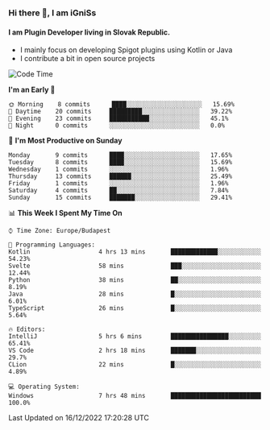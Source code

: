 ### Hi there 👋, I am iGniSs

#### I am Plugin Developer living in Slovak Republic.
- I mainly focus on developing Spigot plugins using Kotlin or Java
- I contribute a bit in open source projects

<!--START_SECTION:waka-->
![Code Time](http://img.shields.io/badge/Code%20Time-989%20hrs%2042%20mins-blue)

**I'm an Early 🐤** 

```text
🌞 Morning    8 commits      ████░░░░░░░░░░░░░░░░░░░░░   15.69% 
🌆 Daytime    20 commits     █████████░░░░░░░░░░░░░░░░   39.22% 
🌃 Evening    23 commits     ███████████░░░░░░░░░░░░░░   45.1% 
🌙 Night      0 commits      ░░░░░░░░░░░░░░░░░░░░░░░░░   0.0%

```
📅 **I'm Most Productive on Sunday** 

```text
Monday       9 commits      ████░░░░░░░░░░░░░░░░░░░░░   17.65% 
Tuesday      8 commits      ████░░░░░░░░░░░░░░░░░░░░░   15.69% 
Wednesday    1 commits      ░░░░░░░░░░░░░░░░░░░░░░░░░   1.96% 
Thursday     13 commits     ██████░░░░░░░░░░░░░░░░░░░   25.49% 
Friday       1 commits      ░░░░░░░░░░░░░░░░░░░░░░░░░   1.96% 
Saturday     4 commits      ██░░░░░░░░░░░░░░░░░░░░░░░   7.84% 
Sunday       15 commits     ███████░░░░░░░░░░░░░░░░░░   29.41%

```


📊 **This Week I Spent My Time On** 

```text
⌚︎ Time Zone: Europe/Budapest

💬 Programming Languages: 
Kotlin                   4 hrs 13 mins       █████████████░░░░░░░░░░░░   54.23% 
Svelte                   58 mins             ███░░░░░░░░░░░░░░░░░░░░░░   12.44% 
Python                   38 mins             ██░░░░░░░░░░░░░░░░░░░░░░░   8.19% 
Java                     28 mins             █░░░░░░░░░░░░░░░░░░░░░░░░   6.01% 
TypeScript               26 mins             █░░░░░░░░░░░░░░░░░░░░░░░░   5.64%

🔥 Editors: 
IntelliJ                 5 hrs 6 mins        ████████████████░░░░░░░░░   65.41% 
VS Code                  2 hrs 18 mins       ███████░░░░░░░░░░░░░░░░░░   29.7% 
CLion                    22 mins             █░░░░░░░░░░░░░░░░░░░░░░░░   4.89%

💻 Operating System: 
Windows                  7 hrs 48 mins       █████████████████████████   100.0%

```


 Last Updated on 16/12/2022 17:20:28 UTC
<!--END_SECTION:waka-->